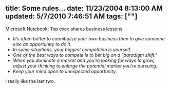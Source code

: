 title: Some rules...
date: 11/23/2004 8:13:00 AM
updated: 5/7/2010 7:46:51 AM
tags: [""]
---
[Microsoft Notebook: Top exec shares business lessons](http://seattlepi.nwsource.com/business/200538_msftnotebook22.html)

<ul>
<li><em>It's often better to cannibalize your own business than to give someone else an opportunity to do it.</em></li>
<li><em>In some situations, your biggest competition is yourself.</em></li>
<li><em>One of the best ways to compete is to bet big on a "paradigm shift."</em></li>
<li><em>When you dominate a market and you're looking for ways to grow, adjust your thinking to enlarge the potential market you're pursuing.</em></li>
<li><em>Keep your mind open to unexpected opportunity.</em></li></ul>


I really like the last two.

<em></em> 

